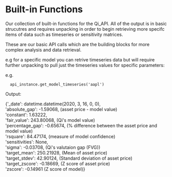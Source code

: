 # Built-in Functions

Our collection of built-in functions for the Qi_API. All of the output is in basic strucutres and requires unpacking in order to begin retrieving more specifc items of data such as timeseries or sensitivity matrices. 

These are our basic API calls which are the building blocks for more complex analysis and data retrieval.


e.g for a specific model you can retrive timeseries data but will require further unpacking to pull just the timeseries values for specific parameters:


e.g. 

      api_instance.get_model_timeseries('aapl')
      
Output:

{'_date': datetime.datetime(2020, 3, 16, 0, 0), <br>
'absolute_gap': -1.59068,      (asset price - model value) <br>
'constant': 1.63222, <br>
'fair_value': 243.80068,      (Qi's model value) <br>
'percentage_gap': -0.65674,   (% difference between the asset price and model value) <br>
'rsquare': 84.47174,          (measure of model confidence) <br>
'sensitivities': None, <br>
'sigma': -0.03708,            (Qi's valutaion gap (FVG))<br>
'target_mean': 250.21928,     (Mean of asset price) <br>
'target_stdev': 42.90124,     (Standard deviation of asset price) <br>
'target_zscore': -0.18669,    (Z score of asset price) <br>
'zscore': -0.14961            (Z score of model)}

